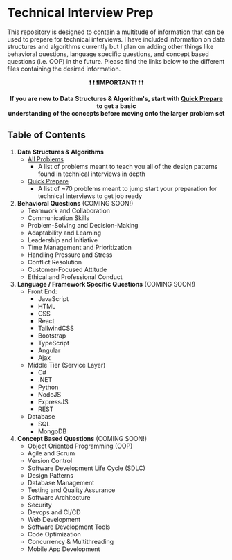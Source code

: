 <a id="top"></a>

# Technical Interview Prep

This repository is designed to contain a multitude of information that can be used to prepare for technical interviews. I
have included information on data structures and algorithms currently but I plan on adding other things like behavioral questions, language specific questions, and concept based questions (i.e. OOP) in the future. Please find the links below to the different
files containing the desired information.

**<p style="text-align: center;"> ❗ ❗ ❗IMPORTANT❗ ❗ ❗</p>**

**<p style="text-align: center;">If you are new to Data Structures & Algorithm's, start with [Quick Prepare](./Data%20Structures%20and%20Algorithms/Leetcode%20Problems/QuickPrepare.md) to get a basic <br>understanding of the concepts before moving onto the larger problem set</p>**

## Table of Contents

1. **Data Structures & Algorithms**
   - [All Problems](./Data%20Structures%20and%20Algorithms//Leetcode%20Problems/AllProblems.md)
     - A list of problems meant to teach you all of the design patterns found in technical interviews in depth
   - [Quick Prepare](./Data%20Structures%20and%20Algorithms/Leetcode%20Problems/QuickPrepare.md)
     - A list of ~70 problems meant to jump start your preparation for technical interviews to get job ready
2. **Behavioral Questions** (COMING SOON!)
   - Teamwork and Collaboration
   - Communication Skills
   - Problem-Solving and Decision-Making
   - Adaptability and Learning
   - Leadership and Initiative
   - Time Management and Prioritization
   - Handling Pressure and Stress
   - Conflict Resolution
   - Customer-Focused Attitude
   - Ethical and Professional Conduct
3. **Language / Framework Specific Questions** (COMING SOON!)
   - Front End:
     - JavaScript
     - HTML
     - CSS
     - React
     - TailwindCSS
     - Bootstrap
     - TypeScript
     - Angular
     - Ajax
   - Middle Tier (Service Layer)
     - C#
     - .NET
     - Python
     - NodeJS
     - ExpressJS
     - REST
   - Database
     - SQL
     - MongoDB
4. **Concept Based Questions** (COMING SOON!)
   - Object Oriented Programming (OOP)
   - Agile and Scrum
   - Version Control
   - Software Development Life Cycle (SDLC)
   - Design Patterns
   - Database Management
   - Testing and Quality Assurance
   - Software Architecture
   - Security
   - Devops and CI/CD
   - Web Development
   - Software Development Tools
   - Code Optimization
   - Concurrency & Multithreading
   - Mobile App Development
